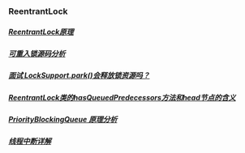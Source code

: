 ### ReentrantLock
##### [ReentrantLock原理][1]
##### [可重入锁源码分析][2]
##### [面试 LockSupport.park()会释放锁资源吗？][3]
##### [ReentrantLock类的hasQueuedPredecessors方法和head节点的含义][4]
##### [PriorityBlockingQueue 原理分析][5]
##### [线程中断详解][6]
[1]: https://blog.csdn.net/fuyuwei2015/article/details/83719444
[2]: https://blog.csdn.net/pb_yan/article/details/80502119
[3]: https://www.cnblogs.com/tong-yuan/p/11768904.html
[4]: https://www.cnblogs.com/kumu/p/10659835.html
[5]: https://www.cnblogs.com/yaowen/p/10708249.html
[6]: https://blog.csdn.net/xinxiaoyong100440105/article/details/80931705